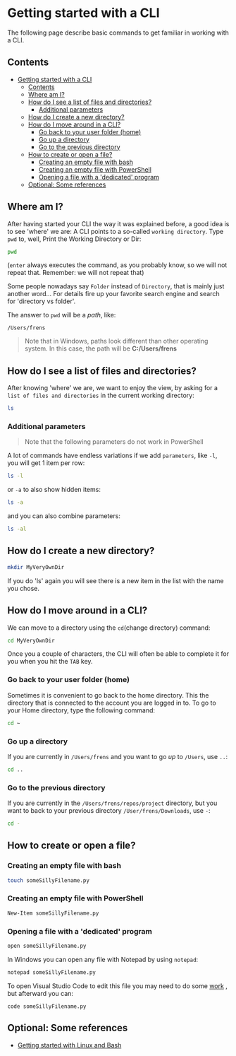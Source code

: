 # Getting started with a CLI

The following page describe basic commands to get familiar in working with a CLI.

## Contents

- [Getting started with a CLI](#getting-started-with-a-cli)
  - [Contents](#contents)
  - [Where am I?](#where-am-i)
  - [How do I see a list of files and directories?](#how-do-i-see-a-list-of-files-and-directories)
    - [Additional parameters](#additional-parameters)
  - [How do I create a new directory?](#how-do-i-create-a-new-directory)
  - [How do I move around in a CLI?](#how-do-i-move-around-in-a-cli)
    - [Go back to your user folder (home)](#go-back-to-your-user-folder-home)
    - [Go up a directory](#go-up-a-directory)
    - [Go to the previous directory](#go-to-the-previous-directory)
  - [How to create or open a file?](#how-to-create-or-open-a-file)
    - [Creating an empty file with bash](#creating-an-empty-file-with-bash)
    - [Creating an empty file with PowerShell](#creating-an-empty-file-with-powershell)
    - [Opening a file with a 'dedicated' program](#opening-a-file-with-a-dedicated-program)
  - [Optional: Some references](#optional-some-references)

## Where am I?

After having started your CLI the way it was explained before, a good idea is to see 'where' we are: A CLI points to a so-called `working directory`. Type `pwd` to, well, Print the Working Directory or Dir:

```bash
pwd
```

(`enter` always executes the command, as you probably know, so we will not repeat that. Remember: we will not repeat that)

Some people nowadays say `Folder` instead of `Directory`, that is mainly just another word... For details fire up your favorite search engine and search for 'directory vs folder'.

The answer to `pwd` will be a *path*, like:

```text
/Users/frens
```

> Note that in Windows, paths look different than other operating system. In this case, the path will be **C:/Users/frens**

## How do I see a list of files and directories?

After knowing 'where' we are, we want to enjoy the view, by asking for a `list of files and directories` in the current working directory:

```bash
ls
```

### Additional parameters

> Note that the following parameters do not work in PowerShell

A lot of commands have endless variations if we add `parameters`, like `-l`, you will get 1 item per row:

```bash
ls -l
```

or `-a` to also show hidden items:

```bash
ls -a
```

and you can also combine parameters:

```bash
ls -al
```

## How do I create a new directory?

```bash
mkdir MyVeryOwnDir
```

If you do 'ls' again you will see there is a new item in the list with the name you chose.

## How do I move around in a CLI?

We can move to a directory using the `cd`(change directory) command:

```bash
cd MyVeryOwnDir 
```

Once you a couple of characters, the CLI will often be able to complete it for you when you hit the `TAB` key.

### Go back to your user folder (home)

Sometimes it is convenient to go back to the home directory. This the directory that is connected to the account you are logged in to. To go to your Home directory, type the following command:

```bash
cd ~
```

### Go up a directory

If you are currently in `/Users/frens` and you want to go *up* to `/Users`, use `..`:

```bash
cd ..
```

### Go to the previous directory

If you are currently in the `/Users/frens/repos/project` directory, but you want to back to your previous directory `/User/frens/Downloads`, use `-`:

```bash
cd -
```

## How to create or open a file?

### Creating an empty file with bash

```bash
touch someSillyFilename.py
```

### Creating an empty file with PowerShell

```bash
New-Item someSillyFilename.py
```

### Opening a file with a 'dedicated' program

```bash
open someSillyFilename.py
```

In Windows you can open any file with Notepad by using `notepad`:

```bash
notepad someSillyFilename.py
```

To open Visual Studio Code to edit this file you may need to do some
[work](https://techstacker.com/how-to-open-vscode-terminal-command-line/)
, but afterward you can:

```
code someSillyFilename.py
```


## Optional: Some references

- [Getting started with Linux and Bash](https://learn.microsoft.com/en-us/windows/wsl/tutorials/linux)
